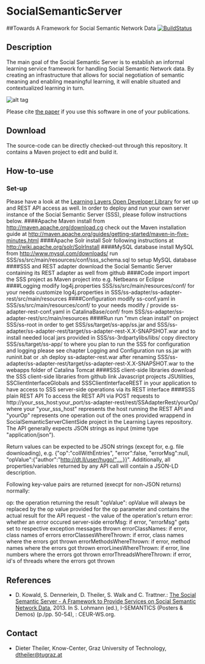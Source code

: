 SocialSemanticServer
====================
##Towards A Framework for Social Semantic Network Data
[![BuildStatus](http://layers.dbis.rwth-aachen.de/jenkins/buildStatus/icon?job=SocialSemanticServer)](http://layers.dbis.rwth-aachen.de/jenkins/job/SocialSemanticServer/)

## Description
The main goal of the Social Semantic Server is to establish an informal learning service framework for handling Social Semantic Network data. 
By creating an infrastructure that allows for social negotiation of semantic meaning and enabling meaningful learning, it will enable situated and contextualized learning in turn.

![alt tag](https://raw.githubusercontent.com/learning-layers/SocialSemanticServer/bba6324551551b41f43e3b630e2376ecde83c807/desc.jpg)

Please cite [the paper](https://github.com/learning-layers/SocialSemanticServer#references) if you use this software in one of your publications.

## Download
The source-code can be directly checked-out through this repository. It contains a Maven project to edit and build it.

## How-to-use
### Set-up
Please have a look at the [Learning Layers Open Developer Library](http://developer.learning-layers.eu/documentation/social-semantic-server/) for set up and REST API access as well. In order to deploy and run your own server instance of the Social Semantic Server (SSS), please follow instructions below. 
####Apache Maven
install from http://maven.apache.org/download.cg check out the Maven installation guide at http://maven.apache.org/guides/getting-started/maven-in-five-minutes.html 
####Apache Solr
install Solr following instructions at http://wiki.apache.org/solr/SolrInstall
####MySQL database
install MySQL from http://www.mysql.com/downloads/
run SSS/ss/src/main/resources/conf/sss_schema.sql to setup MySQL database
####SSS and REST adapter
download the Social Semantic Server containing its REST adapter as well from github
####Code import
import the SSS project as Maven project into e.g. Netbeans or Eclipse
####Logging
modify log4j.properties SSS/ss/src/main/resources/conf/ for your needs
customize log4j.properties in SSS/ss-adapter/ss-adapter-rest/src/main/resources
####Configuration
modify ss-conf.yaml in SSS/ss/src/main/resources/conf/ to your needs
modify / provide ss-adapter-rest-conf.yaml in CatalinaBase/conf/ from SSS/ss-adapter/ss-adapter-rest/src/main/resources
####Run
run "mvn clean install" on project SSS/ss-root in order to get SSS/ss/target/ss-app/ss.jar and SSS/ss-adapter/ss-adapter-rest/target/ss-adapter-rest-X.X-SNAPSHOT.war and to install needed local jars provided in SSS/ss-3rdpartylibs/libs/
copy directory SSS/ss/target/ss-app/ to where you plan to run the SSS
for configuration and logging please see chapter Logging and Configuration
run ss.jar with runinit.bat or .sh
deploy ss-adapter-rest.war after renaming SSS/ss-adapter/ss-adapter-rest/target/ss-adapter-rest-X.X-SNAPSHOT.war to the webapps folder of Catalina Tomcat
####SSS client-side libraries
download the SSS client-side libraries from github
link Javascript projects JSUtilities, SSClientInterfaceGlobals and SSSClientInterfaceREST in your application to have access to SSS server-side operations via its REST interface
####SSS plain REST API
To access the REST API via POST requests to http://your_sss_host:your_port/ss-adapter-rest/rest/SSAdapterRest/yourOp/ where your "your_sss_host" represents the host running the REST API and "yourOp" represents one operation out of the ones provided wrappend in SocialSemanticServerClientSide project in the Learning Layres repository. The API generally expects JSON strings as input (mime type "application/json").

Return values can be expected to be JSON strings (except for, e.g. file downloading), e.g. {"op":"collWithEntries", "error":false, "errorMsg":null, "opValue":{"author":"http://dt.ll/user/hugo/",...}}". Additionally, all properties/variables returned by any API call will contain a JSON-LD description.

Following key-value pairs are returned (execpt for non-JSON returns) normally:

op: the operation returning the result
"opValue": opValue will always be replaced by the op value provided for the op parameter and contains the actual result for the API request - the value of the operation's return
error: whether an error occured server-side
errorMsg: if error, "errorMsg" gets set to respective exception messages thrown
errorClassNames: if error, class names of errors
errorClassesWhereThrown: if error, class names where the errors got thrown
errorMethodsWhereThrown: if error, method names where the errors got thrown
errorLinesWhereThrown: if error, line numbers where the errors got thrown
errorThreadsWhereThrown: if error, id's of threads where the errors got thrown

## References
* D. Kowald, S. Dennerlein, D. Theiler, S. Walk and C. Trattner.: [The Social Semantic Server - A Framework to Provide Services on Social Semantic Network Data](http://ceur-ws.org/Vol-1026/paper11.pdf), 2013. In S. Lohmann (ed.), I-SEMANTICS (Posters & Demos) (p./pp. 50-54), : CEUR-WS.org.

## Contact
* Dieter Theiler, Know-Center, Graz University of Technology, dtheiler@tugraz.at
